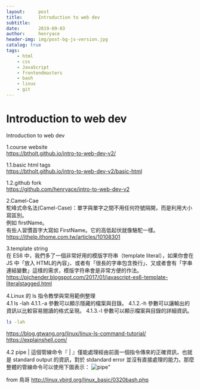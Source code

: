 ```yaml
---
layout:     post
title:      Introduction to web dev
subtitle:   
date:       2019-09-03
author:     henryace
header-img: img/post-bg-js-version.jpg
catalog: true
tags:
    - html
    - css
    - JavaScript
    - frontendmasters 
    - bash
    - linux
    - git
---
```

# Introduction to web dev  

Introduction to web dev

1.course website<br>
<https://btholt.github.io/intro-to-web-dev-v2/><br>

1.1.basic html tags<br>
<https://btholt.github.io/intro-to-web-dev-v2/basic-html><br>

1.2.github fork<br>
<https://github.com/henryace/intro-to-web-dev-v2><br>

2.Camel-Cae<br>
駝峰式命名法(Camel-Case)：單字與單字之間不用任何符號隔開，而是利用大小寫區別。<br>
例如 firstName。<br>
有些人習慣首字大寫如 FirstName。它的高低起伏就像駱駝一樣。<br>
<https://ithelp.ithome.com.tw/articles/10108301>

3.template string<br>
在 ES6 中，我們多了一個非常好用的模版字符串（template literal），如果你會在 JS 中「放入 HTML的內容」、或者有「很長的字串包含換行」、又或者會有「字串連結變數」這樣的需求，模版字符串會是非常方便的作法。<br>
<https://pjchender.blogspot.com/2017/01/javascript-es6-template-literalstagged.html>

4.Linux 的 ls 指令教學與常用範例整理<br>
4.1 ls -lah
4.1.1.-a 參數可以顯示隱藏的檔案與目錄。
4.1.2.-h 參數可以讓輸出的資訊以比較容易閱讀的格式呈現。
4.1.3.-l 參數可以顯示檔案與目錄的詳細資訊。

```bash
ls -lah
```

<https://blog.gtwang.org/linux/linux-ls-command-tutorial/><br>
<https://explainshell.com/><br>

4.2 pipe |
這個管線命令『 | 』僅能處理經由前面一個指令傳來的正確資訊，也就是 standard output 的資訊，對於 stdandard error 並沒有直接處理的能力。那麼整體的管線命令可以使用下圖表示：
<img src ="http://linux.vbird.org/linux_basic/0320bash//0320bash_3.png" title="pipe">"

from 鳥哥
<http://linux.vbird.org/linux_basic/0320bash.php><br>
